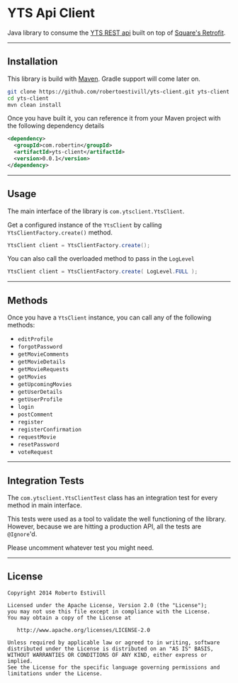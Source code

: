 YTS Api Client
=========

Java library to consume the [YTS REST api][1] built on top of [Square's Retrofit][2].

***
Installation
--
This library is build with [Maven][3]. Gradle support will come later on.
```sh
git clone https://github.com/robertoestivill/yts-client.git yts-client
cd yts-client
mvn clean install
```

Once you have built it, you can reference it from your Maven project with the following dependency details
```xml
<dependency>
  <groupId>com.robertin</groupId>
  <artifactId>yts-client</artifactId>
  <version>0.0.1</version>
</dependency>
```


***
Usage
--
The main interface of the library is ```com.ytsclient.YtsClient```. 

Get a configured instance of the ```YtsClient``` by calling ```YtsClientFactory.create()``` method.

```java
YtsClient client = YtsClientFactory.create();
```

You can also call the overloaded method to pass in the ```LogLevel```

```java
YtsClient client = YtsClientFactory.create( LogLevel.FULL );
```

***
Methods
--
Once you have a ```YtsClient``` instance, you can call any of the following methods:

* ```editProfile```
* ```forgotPassword```
* ```getMovieComments```
* ```getMovieDetails```
* ```getMovieRequests```
* ```getMovies```
* ```getUpcomingMovies```
* ```getUserDetails```
* ```getUserProfile```
* ```login```
* ```postComment```
* ```register```
* ```registerConfirmation```
* ```requestMovie```
* ```resetPassword```
* ```voteRequest```


***
Integration Tests
--
The ```com.ytsclient.YtsClientTest``` class has an integration test for every method in main interface. 

This tests were used as a tool to validate the well functioning of the library. However, because we are hitting a production API, all the tests are ```@Ignore```'d. 

Please uncomment whatever test you might need.


***
License
----

    Copyright 2014 Roberto Estivill

    Licensed under the Apache License, Version 2.0 (the "License");
    you may not use this file except in compliance with the License.
    You may obtain a copy of the License at

       http://www.apache.org/licenses/LICENSE-2.0

    Unless required by applicable law or agreed to in writing, software
    distributed under the License is distributed on an "AS IS" BASIS,
    WITHOUT WARRANTIES OR CONDITIONS OF ANY KIND, either express or implied.
    See the License for the specific language governing permissions and
    limitations under the License.

[1]:http://yts.re/api
[2]:https://github.com/square/retrofit
[3]:http://maven.apache.org
[git-repo-url]:http://github.com/robertoestivill/yts-client